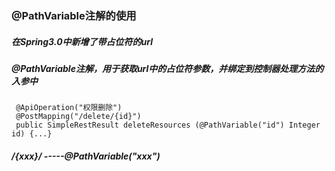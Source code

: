 
### @PathVariable注解的使用

##### 在Spring3.0中新增了带占位符的url
 
##### @PathVariable注解，用于获取url中的占位符参数，并绑定到控制器处理方法的入参中
````
 @ApiOperation("权限删除")
 @PostMapping("/delete/{id}")
 public SimpleRestResult deleteResources (@PathVariable("id") Integer id) {...}
 ````
  ##### /{xxx}/  -----@PathVariable("xxx")
